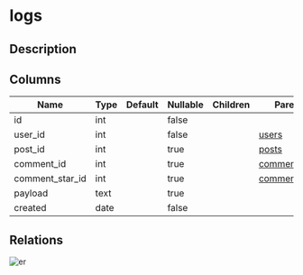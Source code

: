 # logs

## Description

## Columns

| Name | Type | Default | Nullable | Children | Parents | Comment |
| ---- | ---- | ------- | -------- | -------- | ------- | ------- |
| id | int |  | false |  |  |  |
| user_id | int |  | false |  | [users](users.md) |  |
| post_id | int |  | true |  | [posts](posts.md) |  |
| comment_id | int |  | true |  | [comments](comments.md) |  |
| comment_star_id | int |  | true |  | [comment_stars](comment_stars.md) |  |
| payload | text |  | true |  |  |  |
| created | date |  | false |  |  |  |

## Relations

![er](logs.svg)
